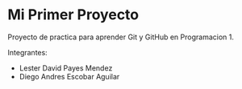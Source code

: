 # Mi Primer Proyecto

Proyecto de practica para aprender Git y GitHub en Programacion 1.

Integrantes:
- Lester David Payes Mendez
- Diego Andres Escobar Aguilar
